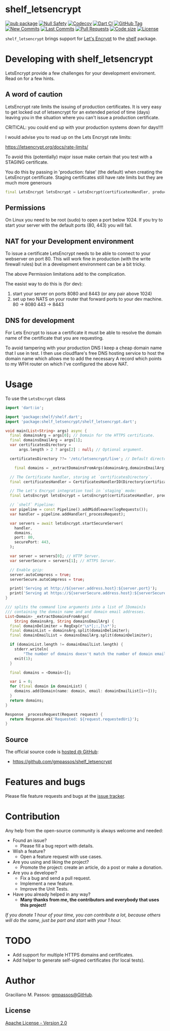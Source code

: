 # shelf_letsencrypt

[![pub package](https://img.shields.io/pub/v/shelf_letsencrypt.svg?logo=dart&logoColor=00b9fc)](https://pub.dev/packages/shelf_letsencrypt)
[![Null Safety](https://img.shields.io/badge/null-safety-brightgreen)](https://dart.dev/null-safety)
[![Codecov](https://img.shields.io/codecov/c/github/gmpassos/shelf_letsencrypt)](https://app.codecov.io/gh/gmpassos/shelf_letsencrypt)
[![Dart CI](https://github.com/gmpassos/shelf_letsencrypt/actions/workflows/dart.yml/badge.svg?branch=master)](https://github.com/gmpassos/shelf_letsencrypt/actions/workflows/dart.yml)
[![GitHub Tag](https://img.shields.io/github/v/tag/gmpassos/shelf_letsencrypt?logo=git&logoColor=white)](https://github.com/gmpassos/shelf_letsencrypt/releases)
[![New Commits](https://img.shields.io/github/commits-since/gmpassos/shelf_letsencrypt/latest?logo=git&logoColor=white)](https://github.com/gmpassos/shelf_letsencrypt/network)
[![Last Commits](https://img.shields.io/github/last-commit/gmpassos/shelf_letsencrypt?logo=git&logoColor=white)](https://github.com/gmpassos/shelf_letsencrypt/commits/master)
[![Pull Requests](https://img.shields.io/github/issues-pr/gmpassos/shelf_letsencrypt?logo=github&logoColor=white)](https://github.com/gmpassos/shelf_letsencrypt/pulls)
[![Code size](https://img.shields.io/github/languages/code-size/gmpassos/shelf_letsencrypt?logo=github&logoColor=white)](https://github.com/gmpassos/shelf_letsencrypt)
[![License](https://img.shields.io/github/license/gmpassos/shelf_letsencrypt?logo=open-source-initiative&logoColor=green)](https://github.com/gmpassos/shelf_letsencrypt/blob/master/LICENSE)

`shelf_letsencrypt` brings support for [Let's Encrypt][letsencrypt] to the [shelf][shelf_package] package.

[shelf_package]: https://pub.dev/packages/shelf

[letsencrypt]: https://letsencrypt.org/

# Developing with shelf_letsencrypt
LetsEncrypt provide a few challenges for your development enviroment. 
Read on for a few hints.

## A word of caution
LetsEncrypt rate limits the issuing of production certificates.
It is very easy to get locked out of letsencrypt for an extended period of time (days)
leaving you in the situation where you can't issue a production certificate.

CRITICAL: you could end up with your production systems down for days!!!!

I would advise you to read up on the Lets Encrypt rate limits:

https://letsencrypt.org/docs/rate-limits/

To avoid this (potentially) major issue make certain that you test with a STAGING
certificate.


You do this by passing in 'production: false' (the default) when creating
the LetsEncrypt certificate.
Staging certificates still have rate limits but they are much more generours

```dart 
final LetsEncrypt letsEncrypt = LetsEncrypt(certificatesHandler, production: false);
```


## Permissions
On Linux you need to be root (sudo) to open a port below 1024. If you try
to start your server with the default ports (80, 443) you will fail.


## NAT for your Development environment
To issue a certificate LetsEncrypt needs to be able to connect to your
webserver on port 80.
This will work fine in production (with the write firewall rules) but in 
a development environment can be a bit tricky.

The above Permission limitations add to the complication. 

The easist way to do this is (for dev):
1) start your server on ports 8080 and 8443 (or any pair above 1024)
2) set up two NATS on your router that forward ports to your dev machine.
   80 -> 8080
   443 -> 8443


## DNS for development
For Lets Encrypt to issue a certificate it must be able to resolve the domain
name of the certificate that you are requesting.

To avoid tampering with your production DNS I keep a cheap domain name that I 
use in test. 
I then use cloudflare's free DNS hosting service to host the domain name which
allows me to add the necessary A record which points to my WFH router on which
I've configured the above NAT.

# Usage

To use the `LetsEncrypt` class

```dart
import 'dart:io';

import 'package:shelf/shelf.dart';
import 'package:shelf_letsencrypt/shelf_letsencrypt.dart';

void main(List<String> args) async {
  final domainsArg = args[0]; // Domain for the HTTPS certificate.
  final domainsEmailArg = args[1];
  var certificatesDirectory =
      args.length > 2 ? args[2] : null; // Optional argument.

  certificatesDirectory ??= '/etc/letsencrypt/live'; // Default directory.

    final domains = _extractDomainsFromArgs(domainsArg,domainsEmailArg);

  // The Certificate handler, storing at `certificatesDirectory`.
  final certificatesHandler = CertificatesHandlerIO(Directory(certificatesDirectory));

  // The Let's Encrypt integration tool in `staging` mode:
  final LetsEncrypt letsEncrypt = LetsEncrypt(certificatesHandler, production: false);

  // `shelf` Pipeline:
  var pipeline = const Pipeline().addMiddleware(logRequests());
  var handler = pipeline.addHandler(_processRequest);

  var servers = await letsEncrypt.startSecureServer(
    handler,
    domains,
    port: 80,
    securePort: 443,
  );

  var server = servers[0]; // HTTP Server.
  var serverSecure = servers[1]; // HTTPS Server.

  // Enable gzip:
  server.autoCompress = true;
  serverSecure.autoCompress = true;

  print('Serving at http://${server.address.host}:${server.port}');
  print('Serving at https://${serverSecure.address.host}:${serverSecure.port}');
}

/// splits the command line arguments into a list of [Domain]s
/// containing the domain name and and domain email addresses.
List<Domain> _extractDomainsFromArgs(
    String domainsArg, String domainsEmailArg) {
  final domainDelimiter = RegExp(r'\s*[;:,]\s*');
  final domainList = domainsArg.split(domainDelimiter);
  final domainEmailList = domainsEmailArg.split(domainDelimiter);

  if (domainList.length != domainEmailList.length) {
    stderr.writeln(
        "The number of domains doesn't match the number of domain emails");
    exit(1);
  }

  final domains = <Domain>[];

  var i = 0;
  for (final domain in domainList) {
    domains.add(Domain(name: domain, email: domainEmailList[i++]));
  }
  return domains;
}

Response _processRequest(Request request) {
  return Response.ok('Requested: ${request.requestedUri}');
}
```

## Source

The official source code is [hosted @ GitHub][github_shelf_letsencrypt]:

- https://github.com/gmpassos/shelf_letsencrypt

[github_shelf_letsencrypt]: https://github.com/gmpassos/shelf_letsencrypt

# Features and bugs

Please file feature requests and bugs at the [issue tracker][tracker].

[tracker]: https://github.com/gmpassos/shelf_letsencrypt/issues

# Contribution

Any help from the open-source community is always welcome and needed:

- Found an issue?
    - Please fill a bug report with details.
- Wish a feature?
    - Open a feature request with use cases.
- Are you using and liking the project?
    - Promote the project: create an article, do a post or make a donation.
- Are you a developer?
    - Fix a bug and send a pull request.
    - Implement a new feature.
    - Improve the Unit Tests.
- Have you already helped in any way?
    - **Many thanks from me, the contributors and everybody that uses this project!**

*If you donate 1 hour of your time, you can contribute a lot, because others will do the same, just be part and start
with your 1 hour.*

# TODO

- Add support for multiple HTTPS domains and certificates.
- Add helper to generate self-signed certificates (for local tests).

# Author

Graciliano M. Passos: [gmpassos@GitHub][github].

[github]: https://github.com/gmpassos

## License

[Apache License - Version 2.0][apache_license]

[apache_license]: https://www.apache.org/licenses/LICENSE-2.0.txt